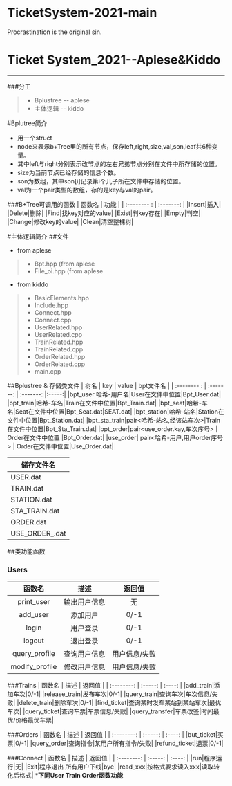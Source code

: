 # TicketSystem-2021-main
 Procrastination is the original sin.

# Ticket System_2021--Aplese&Kiddo

------

###分工

> * Bplustree -- aplese
> * 主体逻辑 -- kiddo

#Bplutree简介
* 用一个struct
* node来表示b+Tree里的所有节点，保存left,right,size,val,son,leaf共6种变量。
* 其中left与right分别表示改节点的左右兄弟节点分别在文件中所存储的位置。
* size为当前节点已经存储的信息个数。
* son为数组，其中son[i]记录第i个儿子所在文件中存储的位置。
* val为一个pair类型的数组，存的是key与val的pair。

###B+Tree可调用的函数
|   函数名  | 功能  |
| :-------- :  | :-------:  |
|Insert|插入|
|Delete|删除|
|Find|找key对应的value|
|Exist|判key存在|
|Empty|判空|
|Change|修改key的value|
|Clean|清空整棵树|

#主体逻辑简介
##文件

- from aplese
> * Bpt.hpp (from aplese
> * File_oi.hpp (from aplese

- from kiddo
> * BasicElements.hpp
> * Include.hpp
> * Connect.hpp
> * Connect.cpp
> * UserRelated.hpp
> * UserRelated.cpp
> * TrainRelated.hpp
> * TrainRelated.cpp
> * OrderRelated.hpp
> * OrderRelated.cpp
> * main.cpp

##Bplustree & 存储类文件
|   树名   | key  |  value  | bpt文件名 |
| :-------- :  | :-------:  | :-------:  |:-----:|
|bpt_user  哈希-用户名|User在文件中位置|Bpt_User.dat|
|bpt_train|哈希-车名|Train在文件中位置|Bpt_Train.dat|
|bpt_seat|哈希-车名|Seat在文件中位置|Bpt_Seat.dat|SEAT.dat|
|bpt_station|哈希-站名|Station在文件中位置|Bpt_Station.dat|
|bpt_sta_train|pair<哈希-站名,经该站车次>|Train在文件中位置|Bpt_Sta_Train.dat|
|bpt_order|pair<use_order.kay,车次序号> | Order在文件中位置 |Bpt_Order.dat|
|use_order| pair<哈希-用户,用户order序号> | Order在文件中位置|Use_Order.dat|

| 储存文件名 |
|-----|
|USER.dat|
|TRAIN.dat|
|STATION.dat|
|STA_TRAIN.dat|
|ORDER.dat|
|USE_ORDER_.dat|


##类功能函数

### Users
|   函数名   | 描述   |  返回值  |
| :--------:   | :-----:  | :----:  |
| print_user     | 输出用户信息 |  无    |
| add_user |  添加用户   |   0/-1   |
| login |   用户登录 |  0/-1  |
|logout|退出登录|0/-1|
|query_profile|查询用户信息|用户信息/失败|
|modify_profile|修改用户信息|用户信息/失败|

###Trains
|   函数名   | 描述   |  返回值  |
| :--------:   | :-----:  | :----:  |
|add_train|添加车次|0/-1|
|release_train|发布车次|0/-1|
|query_train|查询车次|车次信息/失败|
|delete_train|删除车次|0/-1|
|find_ticket|查询某时发车某站到某站车次|最优车次|
|query_ticket|查询车票|车票信息/失败|
|query_transfer|车票改签|时间最优/价格最优车票|

###Orders
|   函数名   | 描述   |  返回值  |
| :--------:   | :-----:  | :----:  |
|but_ticket|买票|0/-1|
|query_order|查询指令|某用户所有指令/失败|
|refund_ticket|退票|0/-1|

###Connect
|   函数名   | 描述   |  返回值  |
| :--------:   | :-----:  | :----:  |
|run|程序运行|无|
|Exit|程序退出 所有用户下线|bye|
|read_xxx|按格式要求读入xxx|读取转化后格式|
***下同User Train Order函数功能**
